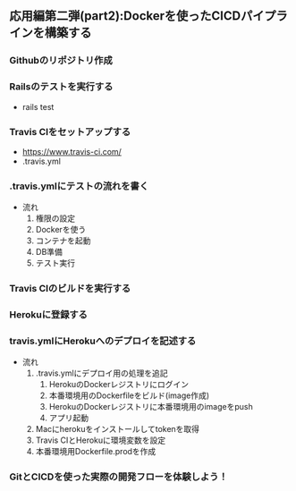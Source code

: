 ## 応用編第二弾(part2):Dockerを使ったCICDパイプラインを構築する

### Githubのリポジトリ作成

### Railsのテストを実行する
- rails test

### Travis CIをセットアップする
- https://www.travis-ci.com/
- .travis.yml

### .travis.ymlにテストの流れを書く
- 流れ
  1. 権限の設定
  2. Dockerを使う
  3. コンテナを起動
  4. DB準備
  5. テスト実行

### Travis CIのビルドを実行する

### Herokuに登録する

### travis.ymlにHerokuへのデプロイを記述する
- 流れ
  1. .travis.ymlにデプロイ用の処理を追記
     1. HerokuのDockerレジストリにログイン
     2. 本番環境用のDockerfileをビルド(image作成)
     3. HerokuのDockerレジストリに本番環境用のimageをpush
     4. アプリ起動
  2. Macにherokuをインストールしてtokenを取得
  3. Travis CIとHerokuに環境変数を設定
  4. 本番環境用Dockerfile.prodを作成

### GitとCICDを使った実際の開発フローを体験しよう！